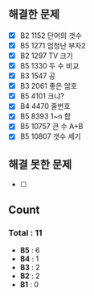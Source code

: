 ## 해결한 문제 

- [x] B2 1152 단어의 갯수
- [x] B5 1271 엄청난 부자2
- [x] B2 1297 TV 크기
- [x] B5 1330 두 수 비교
- [x] B3 1547 공
- [x] B3 2061 좋은 암호
- [x] B5 4101 크냐? 
- [x] B4 4470 줄번호
- [x] B5 8393 1~n 합 
- [x] B5 10757 큰 수 A+B
- [x] B5 10807 갯수 세기

## 해결 못한 문제
- [ ]


## Count
### Total : 11
- **B5** : 6
- **B4** : 1
- **B3** : 2
- **B2** : 2
- **B1** : 0
